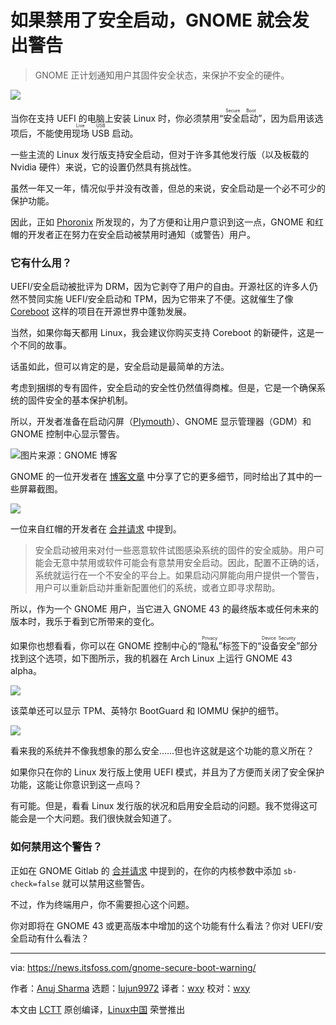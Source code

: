 [#]: subject: "Secure Boot Disabled? GNOME Will Soon Warn You About it!"
[#]: via: "https://news.itsfoss.com/gnome-secure-boot-warning/"
[#]: author: "Anuj Sharma https://news.itsfoss.com/author/anuj/"
[#]: collector: "lujun9972"
[#]: translator: "wxy"
[#]: reviewer: "wxy"
[#]: publisher: "wxy"
[#]: url: "https://linux.cn/article-14892-1.html"

如果禁用了安全启动，GNOME 就会发出警告
======

> GNOME 正计划通知用户其固件安全状态，来保护不安全的硬件。

![](https://news.itsfoss.com/wp-content/uploads/2022/08/gnome-secure-boot-warning.jpg)

当你在支持 UEFI 的电脑上安装 Linux 时，你必须禁用“<ruby>安全启动<rt>Secure Boot</rt></ruby>”，因为启用该选项后，不能使用<ruby>现场 USB<rt>Live USB</rt></ruby> 启动。

一些主流的 Linux 发行版支持安全启动，但对于许多其他发行版（以及板载的 Nvidia 硬件）来说，它的设置仍然具有挑战性。

虽然一年又一年，情况似乎并没有改善，但总的来说，安全启动是一个必不可少的保护功能。

因此，正如 [Phoronix][1] 所发现的，为了方便和让用户意识到这一点，GNOME 和红帽的开发者正在努力在安全启动被禁用时通知（或警告）用户。

### 它有什么用？

UEFI/安全启动被批评为 DRM，因为它剥夺了用户的自由。开源社区的许多人仍然不赞同实施 UEFI/安全启动和 TPM，因为它带来了不便。这就催生了像 [Coreboot][2] 这样的项目在开源世界中蓬勃发展。

当然，如果你每天都用 Linux，我会建议你购买支持 Coreboot 的新硬件，这是一个不同的故事。

话虽如此，但可以肯定的是，安全启动是最简单的方法。

考虑到捆绑的专有固件，安全启动的安全性仍然值得商榷。但是，它是一个确保系统的固件安全的基本保护机制。

所以，开发者准备在启动闪屏（[Plymouth][3]）、GNOME 显示管理器（GDM）和 GNOME 控制中心显示警告。

![图片来源：GNOME 博客][4]

GNOME 的一位开发者在 [博客文章][5] 中分享了它的更多细节，同时给出了其中的一些屏幕截图。

![][6]

一位来自红帽的开发者在 [合并请求][7] 中提到。

> 安全启动被用来对付一些恶意软件试图感染系统的固件的安全威胁。用户可能会无意中禁用或软件可能会有意禁用安全启动。因此，配置不正确的话，系统就运行在一个不安全的平台上。如果启动闪屏能向用户提供一个警告，用户可以重新启动并重新配置他们的系统，或者立即寻求帮助。

所以，作为一个 GNOME 用户，当它进入 GNOME 43 的最终版本或任何未来的版本时，我乐于看到它所带来的变化。

如果你也想看看，你可以在 GNOME 控制中心的“<ruby>隐私<rt>Privacy</rt></ruby>”标签下的“<ruby>设备安全<rt>Device Security</rt></ruby>”部分找到这个选项，如下图所示，我的机器在 Arch Linux 上运行 GNOME 43 alpha。

![][8]

该菜单还可以显示 TPM、英特尔 BootGuard 和 IOMMU 保护的细节。

![][9]

看来我的系统并不像我想象的那么安全……但也许这就是这个功能的意义所在？

如果你只在你的 Linux 发行版上使用 UEFI 模式，并且为了方便而关闭了安全保护功能，这能让你意识到这一点吗？

有可能。但是，看看 Linux 发行版的状况和启用安全启动的问题。我不觉得这可能会是一个大问题。我们很快就会知道了。

### 如何禁用这个警告？

正如在 GNOME Gitlab 的 [合并请求][10] 中提到的，在你的内核参数中添加 `sb-check=false` 就可以禁用这些警告。

不过，作为终端用户，你不需要担心这个问题。

你对即将在 GNOME 43 或更高版本中增加的这个功能有什么看法？你对 UEFI/安全启动有什么看法？

--------------------------------------------------------------------------------

via: https://news.itsfoss.com/gnome-secure-boot-warning/

作者：[Anuj Sharma][a]
选题：[lujun9972][b]
译者：[wxy](https://github.com/wxy)
校对：[wxy](https://github.com/wxy)

本文由 [LCTT](https://github.com/LCTT/TranslateProject) 原创编译，[Linux中国](https://linux.cn/) 荣誉推出

[a]: https://news.itsfoss.com/author/anuj/
[b]: https://github.com/lujun9972
[1]: https://www.phoronix.com/news/GNOME-Secure-Boot-Warning
[2]: https://www.coreboot.org/
[3]: https://gitlab.freedesktop.org/plymouth
[4]: https://news.itsfoss.com/wp-content/uploads/2022/08/gnome-secure-boot-mockup.png
[5]: https://blogs.gnome.org/hughsie/2022/07/29/emulated-host-profiles-in-fwupd/
[6]: https://news.itsfoss.com/wp-content/uploads/2022/08/boot-security.png
[7]: https://gitlab.freedesktop.org/plymouth/plymouth/-/merge_requests/176
[8]: https://news.itsfoss.com/wp-content/uploads/2022/07/secure-boot-gnome.png
[9]: https://news.itsfoss.com/wp-content/uploads/2022/07/secure-boot-gnome1.png
[10]: https://gitlab.gnome.org/GNOME/gnome-shell/-/merge_requests/2333
